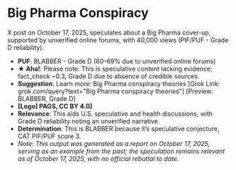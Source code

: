 # Big Pharma Conspiracy
X post on October 17, 2025, speculates about a Big Pharma cover-up, supported by unverified online forums, with 40,000 views (PIF/PUF - Grade D reliability).
- **PUF**: BLABBER - Grade D (60–69% due to unverified online forums)
- **★ Aha!**: Please note: This is speculative content lacking evidence; fact_check ~0.3, Grade D due to absence of credible sources.
- **Suggestion**: Learn more: Big Pharma conspiracy theories [Grok Link: grok.com/query?text="Big Pharma conspiracy theories"] [Preview: BLABBER, Grade D]
- **[Logo] PAGS, CC BY 4.0]**
- **Relevance**: This aids U.S. speculative and health discussions, with Grade D reliability noting an unverified narrative.
- **Determination**: This is BLABBER because it’s speculative conjecture, CAT PIF/PUF score 3.
- *Note: This output was generated as a report on October 17, 2025, serving as an example from the past; the speculation remains relevant as of October 17, 2025, with no official rebuttal to date.*
